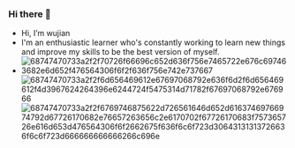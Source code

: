 ### Hi there 👋
- Hi, I’m wujian
- I'm an enthusiastic learner who's constantly working to learn new things and improve my skills to be the best version of myself.
- ![68747470733a2f2f70726f66696c652d636f756e7465722e676c697463682e6d652f476564306f6f2f636f756e742e737667](https://github.com/zhengrongwenjun/zhengrongwenjun/assets/92378211/15a90d64-1331-4abd-bccf-ea61ec0b3c97)
![68747470733a2f2f6d656469612e67697068792e636f6d2f6d656469612f4d3967624264396e6244724f5475314d71782f67697068792e676966](https://github.com/zhengrongwenjun/zhengrongwenjun/assets/92378211/3ce02623-5347-4876-8de8-d23a236eba78)
![68747470733a2f2f6769746875622d726561646d652d61637469766974792d67726170682e76657263656c2e6170702f67726170683f757365726e616d653d476564306f6f2662675f636f6c6f723d30643131313726636f6c6f723d666666666666266c696e](https://github.com/zhengrongwenjun/zhengrongwenjun/assets/92378211/6335c877-d878-4d66-ae38-5cf50ddd5c3c)

<!--
**zhengrongwenjun/zhengrongwenjun** is a ✨ _special_ ✨ repository because its `README.md` (this file) appears on your GitHub profile.

Here are some ideas to get you started:

- 🔭 I’m currently working on ...
- 🌱 I’m currently learning ...
- 👯 I’m looking to collaborate on ...
- 🤔 I’m looking for help with ...
- 💬 Ask me about ...
- 📫 How to reach me: ...
- 😄 Pronouns: ...
- ⚡ Fun fact: ...
-->
